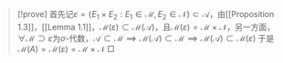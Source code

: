 >[!prove]
>首先记$\varepsilon=\{ E_{1}\times E_{2}:E_{1}\in \mathcal{M},E_{2}\in \mathcal{N} \}\subset \mathcal{A}$，由[[Proposition 1.3]]，[[Lemma 1.1]]，$\mathcal{M}(\varepsilon)\subset \mathcal{M}(\mathcal{A})$，且$\mathcal{M}(\varepsilon)=\mathcal{M}\times \mathcal{N}$，另一方面，$\forall \mathcal{M}\supset\varepsilon$为$\sigma$-代数，$\mathcal{A}\subset \mathcal{M}\implies \mathcal{M}(\mathcal{A})\subset \mathcal{M}\implies \mathcal{M}(\mathcal{A})\subset \mathcal{M}(\varepsilon)$
>于是$\mathcal{M}(A)=\mathcal{M}(\varepsilon)=\mathcal{M}\times \mathcal{N}$
>$\Box$


